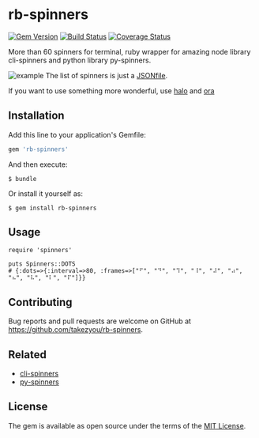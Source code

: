 # rb-spinners
[![Gem Version](https://badge.fury.io/rb/rb-spinners.svg)](https://badge.fury.io/rb/rb-spinners)
[![Build Status](https://travis-ci.org/takezyou/rb-spinners.svg?branch=master)](https://travis-ci.org/takezyou/rb-spinners)
[![Coverage Status](https://coveralls.io/repos/github/takezyou/rb-spinner/badge.svg?branch=master)](https://coveralls.io/github/takezyou/rb-spinner?branch=master)

More than 60 spinners for terminal, ruby wrapper for amazing node library cli-spinners and python library py-spinners.

![example](https://github.com/takezyou/rb-spinners/blob/master/assets/rb-spinners.gif)
The list of spinners is just a [JSONfile](https://github.com/sindresorhus/cli-spinners/blob/dac4fc6571059bb9e9bc204711e9dfe8f72e5c6f/spinners.json).

If you want to use something more wonderful, use [halo](https://github.com/manrajgrover/halo) and [ora](https://github.com/sindresorhus/ora)
## Installation

Add this line to your application's Gemfile:

```ruby
gem 'rb-spinners'
```

And then execute:

    $ bundle

Or install it yourself as:

    $ gem install rb-spinners

## Usage

```
require 'spinners'

puts Spinners::DOTS
# {:dots=>{:interval=>80, :frames=>["⠋", "⠙", "⠹", "⠸", "⠼", "⠴", "⠦", "⠧", "⠇", "⠏"]}}
```

## Contributing

Bug reports and pull requests are welcome on GitHub at https://github.com/takezyou/rb-spinners.
## Related
- [cli-spinners](https://github.com/sindresorhus/cli-spinners)
- [py-spinners](https://github.com/sindresorhus/cli-spinners)

## License

The gem is available as open source under the terms of the [MIT License](https://opensource.org/licenses/MIT).
